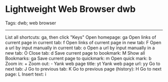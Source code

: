 # Lightweight Web Browser dwb
Tags: dwb; web browser

------

List all shortcuts: ga, then click "Keys"
Open homepage: ga
Open links of current page in current tab: f
Open links of current page in new tab: F
Open a url by input manually in current tab: o
Open a url by input manually in a new tab: O
Close tab: d
Save current page to bookmark: M
Show all Bookmarks: ga
Save current page to quickmark: m
Open quick mark: b
Zoom in: +
Zoom out: -
Yank web page title: yt
Yank web page url: yy
Go to next tab: J
Go to previous tab: K
Go to previous page (history): H
Go to next page: L
Insert text: i
